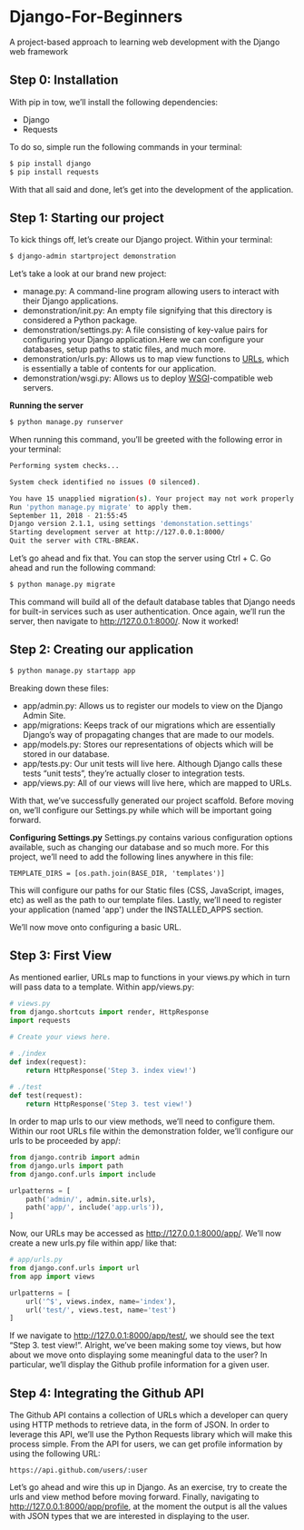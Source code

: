 # Django-For-Beginners
A project-based approach to learning web development with the Django web framework

## Step 0: Installation
With pip in tow, we’ll install the following dependencies:
+ Django
+ Requests

To do so, simple run the following commands in your terminal:
```sh
$ pip install django
$ pip install requests
```
With that all said and done, let’s get into the development of the application.

## Step 1: Starting our project
To kick things off, let’s create our Django project. Within your terminal:
```sh
$ django-admin startproject demonstration
```
Let’s take a look at our brand new project:
+ manage.py: A command-line program allowing users to interact with their Django applications.
+ demonstration/init.py: An empty file signifying that this directory is considered a Python package.
+ demonstration/settings.py: A file consisting of key-value pairs for configuring your Django application.Here we can configure your databases, setup paths to static files, and much more.
+ demonstration/urls.py: Allows us to map view functions to [URLs](https://docs.djangoproject.com/en/1.8/topics/http/urls/), which is essentially a table of contents for our application.
+ demonstration/wsgi.py: Allows us to deploy [WSGI](https://docs.djangoproject.com/en/1.8/howto/deployment/wsgi/)-compatible web servers.

**Running the server**
```sh
$ python manage.py runserver
```
When running this command, you’ll be greeted with the following error in your terminal:
```bash
Performing system checks...

System check identified no issues (0 silenced).

You have 15 unapplied migration(s). Your project may not work properly until you apply the migrations for app(s): admin, auth, contenttypes, sessions.
Run 'python manage.py migrate' to apply them.
September 11, 2018 - 21:55:45
Django version 2.1.1, using settings 'demonstation.settings'
Starting development server at http://127.0.0.1:8000/
Quit the server with CTRL-BREAK.
```
Let’s go ahead and fix that. You can stop the server using Ctrl + C. Go ahead and run the following command:
```sh
$ python manage.py migrate
```
This command will build all of the default database tables that Django needs for built-in services such as user authentication. Once again, we’ll run the server, then navigate to http://127.0.0.1:8000/. Now it worked!

## Step 2: Creating our application
```sh
$ python manage.py startapp app
```
Breaking down these files:
+ app/admin.py: Allows us to register our models to view on the Django Admin Site.
+ app/migrations: Keeps track of our migrations which are essentially Django’s way of propagating changes that are made to our models.
+ app/models.py: Stores our representations of objects which will be stored in our database.
+ app/tests.py: Our unit tests will live here. Although Django calls these tests “unit tests”, they’re actually closer to integration tests.
+ app/views.py: All of our views will live here, which are mapped to URLs.

With that, we’ve successfully generated our project scaffold. Before moving on, we’ll configure our Settings.py while which will be important going forward.

**Configuring Settings.py**
Settings.py contains various configuration options available, such as changing our database and so much more. For this project, we’ll need to add the following lines anywhere in this file:
```
TEMPLATE_DIRS = [os.path.join(BASE_DIR, 'templates')]
```
This will configure our paths for our Static files (CSS, JavaScript, images, etc) as well as the path to our template files. 
Lastly, we’ll need to register your application (named 'app') under the INSTALLED_APPS section.

We’ll now move onto configuring a basic URL.

## Step 3: First View
As mentioned earlier, URLs map to functions in your views.py which in turn will pass data to a template. Within app/views.py:
```python
# views.py
from django.shortcuts import render, HttpResponse
import requests

# Create your views here.

# ./index
def index(request):
	return HttpResponse('Step 3. index view!')
	
# ./test
def test(request):
	return HttpResponse('Step 3. test view!')
```
In order to map urls to our view methods, we’ll need to configure them. Within our root URLs file within the demonstration folder, we’ll configure our urls to be proceeded by app/:
```python
from django.contrib import admin
from django.urls import path
from django.conf.urls import include

urlpatterns = [
    path('admin/', admin.site.urls),
	path('app/', include('app.urls')),
]
```
Now, our URLs may be accessed as http://127.0.0.1:8000/app/<view url>. We’ll now create a new urls.py file within app/ like that:
```python
# app/urls.py
from django.conf.urls import url
from app import views

urlpatterns = [
	url('^$', views.index, name='index'),
	url('test/', views.test, name='test')
]
```
If we navigate to http://127.0.0.1:8000/app/test/, we should see the text “Step 3. test view!”.
Alright, we’ve been making some toy views, but how about we move onto displaying some meaningful data to the user? In particular, we’ll display the Github profile information for a given user.

## Step 4: Integrating the Github API
The Github API contains a collection of URLs which a developer can query using HTTP methods to retrieve data, in the form of JSON. In order to leverage this API, we’ll use the Python Requests library which will make this process simple. From the API for users, we can get profile information by using the following URL:
```
https://api.github.com/users/:user
```
Let’s go ahead and wire this up in Django. As an exercise, try to create the urls and view method before moving forward. Finally, navigating to http://127.0.0.1:8000/app/profile, at the moment the output is all the values with JSON types that we are interested in displaying to the user.